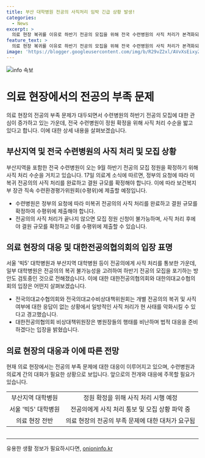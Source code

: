 ```yaml
---
title: 부산 대학병원 전공의 사직처리 임박 긴급 상황 발생!
categories:
  - News
excerpt: >
  의료 현장 복귀를 이유로 하반기 전공의 모집을 위해 전국 수련병원의 사직 처리가 본격화되고 있다. 정부의 요청으로 미복귀 전공의 사직 처리를 완료한 후, 보건복지부의 수련환경평가위원회에 제출해야 하며, 이로써 결원 규모를 확정하게 된다. 수련병원이 사직 처리를 마치지 않으면 모집 정원 신청이 불가능하며, 일부 대학병원은 전공의의 복귀가 어렵다고 예상하고 있어 하반기 전공의 모집을 포기할 가능성도 있다. 이에 대한 응답을 받지 못한 채 일방적으로 사직 처리하는 것은 현 사태를 악화시킬 수 있으며, 전공의 협의회는 이를 막기 위해 법적 대응을 예고하고 있다.
feature_text: >
  의료 현장 복귀를 이유로 하반기 전공의 모집을 위해 전국 수련병원의 사직 처리가 본격화되고 있다. 정부의 요청으로 미복귀 전공의 사직 처리를 완료한 후, 보건복지부의 수련환경평가위원회에 제출해야 하며, 이로써 결원 규모를 확정하게 된다. 수련병원이 사직 처리를 마치지 않으면 모집 정원 신청이 불가능하며, 일부 대학병원은 전공의의 복귀가 어렵다고 예상하고 있어 하반기 전공의 모집을 포기할 가능성도 있다. 이에 대한 응답을 받지 못한 채 일방적으로 사직 처리하는 것은 현 사태를 악화시킬 수 있으며, 전공의 협의회는 이를 막기 위해 법적 대응을 예고하고 있다.
image: 'https://blogger.googleusercontent.com/img/b/R29vZ2xl/AVvXsEixyZcFfHzMRdzZMjFBmAUKJYCLCGyLL1o632UiGVXcaFdKo_bkvkuCioo0uUKlGfBVcT3P84aROyZIXSBEx3Aw5nCQ3pTgDom1WDC4m8eifvWiAmWEEVb4x6G_l8C0QH225ldMjyaFvpxGEBGNO37VmDTDMHGhJPq73UglMfDca1-0aw/s1600/blogspot.png'
---
```


<p><img src="https://blogger.googleusercontent.com/img/b/R29vZ2xl/AVvXsEixyZcFfHzMRdzZMjFBmAUKJYCLCGyLL1o632UiGVXcaFdKo_bkvkuCioo0uUKlGfBVcT3P84aROyZIXSBEx3Aw5nCQ3pTgDom1WDC4m8eifvWiAmWEEVb4x6G_l8C0QH225ldMjyaFvpxGEBGNO37VmDTDMHGhJPq73UglMfDca1-0aw/s1600/blogspot.png" alt="info 속보" /></p>

<h1>의료 현장에서의 전공의 부족 문제</h1>

<p data-ke-size="size16">의료 현장의 전공의 부족 문제가 대두되면서 수련병원의 하반기 전공의 모집에 대한 관심이 증가하고 있는 가운데, 전국 수련병원이 정원 확정을 위해 사직 처리 수순을 밟고 있다고 합니다. 이에 대한 상세 내용을 살펴보겠습니다.</p>

<h2>부산지역 및 전국 수련병원의 사직 처리 및 모집 상황</h2>

<p data-ke-size="size16">부산지역을 포함한 전국 수련병원이 오는 9월 하반기 전공의 모집 정원을 확정하기 위해 사직 처리 수순을 거치고 있습니다. 17일 의료계 소식에 따르면, 정부의 요청에 따라 미복귀 전공의의 사직 처리를 완료하고 결원 규모를 확정해야 합니다. 이에 따라 보건복지부 장관 직속 수련환경평가위원회(수평위)에 제출할 예정입니다.</p>

<ul>
  <li>수련병원은 정부의 요청에 따라 미복귀 전공의의 사직 처리를 완료하고 결원 규모를 확정하여 수평위에 제출해야 합니다.</li>
  <li>전공의의 사직 처리가 끝나지 않으면 모집 정원 신청이 불가능하며, 사직 처리 후에야 결원 규모를 확정하고 이를 수평위에 제출할 수 있습니다.</li>
</ul>

<h2>의료 현장의 대응 및 대한전공의협의회의 입장 표명</h2>

<p data-ke-size="size16">서울 '빅5' 대학병원과 부산지역 대학병원 등이 전공의에게 사직 처리를 통보한 가운데, 일부 대학병원은 전공의의 복귀 불가능성을 고려하여 하반기 전공의 모집을 포기하는 방안도 검토중인 것으로 전해졌습니다. 이에 대한 대한전공의협의회와 대한의대교수협의회의 입장은 어떤지 살펴보겠습니다.</p>

<ul>
  <li>전국의대교수협의회와 전국의대교수비상대책위원회는 개별 전공의의 복귀 및 사직 여부에 대한 응답이 없는 상황에서 일방적인 사직 처리가 현 사태를 악화시킬 수 있다고 경고했습니다.</li>
  <li>대한전공의협의회 비상대책위원장은 병원장들의 행태를 비난하며 법적 대응을 준비하겠다는 입장을 밝혔습니다.</li>
</ul>

<h2>의료 현장의 대응과 이에 따른 전망</h2>

<p data-ke-size="size16">현재 의료 현장에서는 전공의 부족 문제에 대한 대응이 이루어지고 있으며, 수련병원과 의료계 간의 대화가 필요한 상황으로 보입니다. 앞으로의 전개와 대응에 주목할 필요가 있습니다.</p>

<table style="width: 682px; height: 107px;">
<tbody>
<tr>
<td style="text-align: center; height: 17px;">부산지역 대학병원</td>
<td style="text-align: center; height: 17px;">정원 확정을 위해 사직 처리 시행 예정</td>
</tr>
<tr>
<td style="text-align: center; height: 17px;">서울 '빅5' 대학병원</td>
<td style="text-align: center; height: 17px;">전공의에게 사직 처리 통보 및 모집 상황 파악 중</td>
</tr>
<tr>
<td style="text-align: center; height: 17px;">의료 현장 전반</td>
<td style="text-align: center; height: 17px;">의료 현장의 전공의 부족 문제에 대한 대처가 요구됨</td>
</tr>
</tbody>
</table>

<hr>
유용한 생활 정보가 필요하시다면, <a href="https://onioninfo.kr" rel="dofollow">onioninfo.kr</a>


